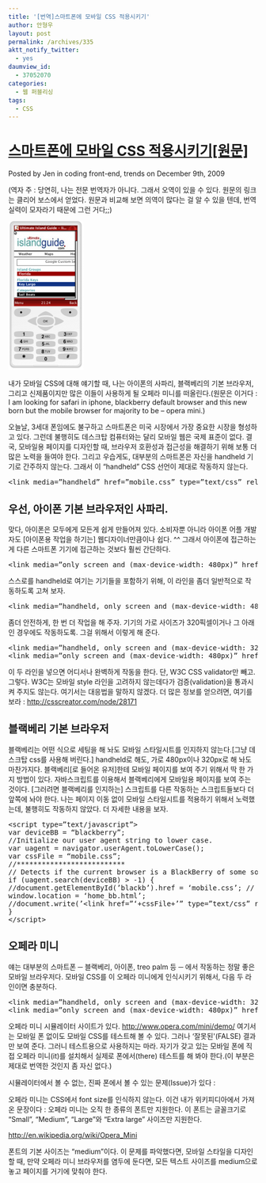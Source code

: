 ```yaml
---
title: '[번역]스마트폰에 모바일 CSS 적용시키기'
author: 안형우
layout: post
permalink: /archives/335
aktt_notify_twitter:
  - yes
daumview_id:
  - 37052070
categories:
  - 웹 퍼블리싱
tags:
  - CSS
---
```

# <a target="_blank" href="http://www.songinwind.com/blog/trends/how-to-apply-mobile-css-to-smart-phone-devices">스마트폰에 모바일 CSS 적용시키기[원문]</a>

Posted by Jen in coding front-end, trends on December 9th, 2009

(역자 주 : 당연히, 나는 전문 번역자가 아니다. 그래서 오역이 있을 수 있다. 원문의 링크는 클리어 보스에서 얻었다. 원문과 비교해 보면 의역이 많다는 걸 알 수 있을 텐데, 번역 실력이 모자라기 때문에 그런 거다;;)

<img src="/uploads/legacy/old-images/1/cfile9.uf.163E7A4A4D4BC89B2DEBC3.png" class="alignleft" width="152" height="300" alt="" />

내가 모바일 CSS에 대해 얘기할 때, 나는 아이폰의 사파리, 블랙베리의 기본 브라우저, 그리고 신제품이지만 많은 이들이 사용하게 될 오페라 미니를 떠올린다.(원문은 이거다 : I am looking for safari in iphone, blackberry default browser and this new born but the mobile browser for majority to be &#8211; opera mini.)

오늘날, 3세대 폰임에도 불구하고 스마트폰은 미국 시장에서 가장 중요한 시장을 형성하고 있다. 그런데 불행히도 데스크탑 컴퓨터와는 달리 모바일 웹은 국제 표준이 없다. 결국, 모바일용 페이지를 디자인할 때, 브라우저 호환성과 접근성을 해결하기 위해 보통 더 많은 노력을 들여야 한다. 그리고 우습게도, 대부분의 스마트폰은 자신을 handheld 기기로 간주하지 않는다. 그래서 이 &#8220;handheld&#8221; CSS 선언이 제대로 작동하지 않는다.

<pre class="brush:html">&lt;link media=”handheld” href=”mobile.css” type=”text/css” rel=”stylesheet” /&gt;</pre>

## 우선, 아이폰 기본 브라우저인 사파리.

맞다, 아이폰은 모두에게 모든게 쉽게 만들어져 있다. 소비자뿐 아니라 아이폰 어플 개발자도 [아이폰용 작업을 하기는] 웹디자이너만큼이나 쉽다. ^^ 그래서 아이폰에 접근하는 게 다른 스마트폰 기기에 접근하는 것보다 훨씬 간단하다.

<pre class="brush:html">&lt;link media=”only screen and (max-device-width: 480px)” href=”mobile.css” type=”text/css” rel=”stylesheet” /&gt;</pre>

스스로를 handheld로 여기는 기기들을 포함하기 위해, 이 라인을 좀더 일반적으로 작동하도록 고쳐 보자.

<pre class="brush:html">&lt;link media=”handheld, only screen and (max-device-width: 480px)” href=”mobile.css” type=”text/css” rel=”stylesheet” /&gt;</pre>

좀더 안전하게, 한 번 더 작업을 해 주자. 기기의 가로 사이즈가 320픽셀이거나 그 아래인 경우에도 작동하도록. 그걸 위해서 이렇게 해 준다.

<pre class="brush:html">&lt;link media=”handheld, only screen and (max-device-width: 320px)” href=”mobile.css” type=”text/css” rel=”stylesheet” /&gt;
&lt;link media=”only screen and (max-device-width: 480px)” href=”mobile.css” type=”text/css” rel=”stylesheet” /&gt;</pre>

이 두 라인을 넣으면 어디서나 완벽하게 작동을 한다. 단, W3C CSS validator만 빼고. 그렇다. W3C는 모바일 style 라인을 고려하지 않는데다가 검증(validation)을 통과시켜 주지도 않는다. 여기서는 대응법을 말하지 않겠다. 더 많은 정보를 얻으려면, 여기를 보라 : <a target="_blank" href="http://csscreator.com/node/28171">http://csscreator.com/node/28171</a>

## 블랙베리 기본 브라우저

블랙베리는 어떤 식으로 세팅을 해 놔도 모바일 스타일시트를 인지하지 않는다.[그냥 데스크탑 css를 사용해 버린다.] handheld로 해도, 가로 480px이나 320px로 해 놔도 마찬가지다. 블랙베리[로 들어온 유저]한테 모바일 페이지를 보여 주기 위해서 딱 한 가지 방법이 있다. 자바스크립트를 이용해서 블랙베리에게 모바일용 페이지를 보여 주는 것이다. [그러려면 블랙베리를 인지하는] 스크립트를 다른 작동하는 스크립트들보다 더 앞쪽에 놔야 한다. 나는 페이지 이동 없이 모바일 스타일시트를 적용하기 위해서 노력했는데, 불행히도 작동하지 않았다. 더 자세한 내용을 보자.

<pre class="brush:js">&lt;script type=”text/javascript”&gt;
var deviceBB = “blackberry”;
//Initialize our user agent string to lower case.
var uagent = navigator.userAgent.toLowerCase();
var cssFile = “mobile.css”;
//**************************
// Detects if the current browser is a BlackBerry of some sort.
if (uagent.search(deviceBB) &gt; -1) {
//document.getElementById(’blackb’).href = ‘mobile.css’; // this doesn’t work
window.location = ‘home_bb.html’;
//document.write(’&lt;link href=”‘+cssFile+’” type=”text/css” rel=”stylesheet”&gt;); //this doesn’t work either
}
&lt;/script&gt;
</pre>

## 오페라 미니

얘는 대부분의 스마트폰 ─ 블랙베리, 아이폰, treo palm 등 ─ 에서 작동하는 정말 좋은 모바일 브라우저다. 모바일 CSS를 이 오페라 미니에게 인식시키기 위해서, 다음 두 라인이면 충분하다.

<pre class="brush:html">&lt;link media=”handheld, only screen and (max-device-width: 320px)” href=”mobile.css” type=”text/css” rel=”stylesheet” /&gt;
&lt;link media=”only screen and (max-device-width: 480px)” href=”mobile.css” type=”text/css” rel=”stylesheet” /&gt;
</pre>

오페라 미니 시뮬레이터 사이트가 있다. <a target="_blank" href="http://www.opera.com/ko/developer/opera-mini-simulator">http://www.opera.com/mini/demo/</a> 여기서는 모바일 폰 없이도 모바일 CSS를 테스트해 볼 수 있다. 그러나 &#8216;잘못된'(FALSE) 결과만 보여 준다. 그러니 테스트용으로 사용하지는 마라. 자기가 갖고 있는 모바일 폰에 직접 오페라 미니(it)를 설치해서 실제로 폰에서(there) 테스트를 해 봐야 한다.(이 부분은 제대로 번역한 것인지 좀 자신 없다.)

시뮬레이터에서 볼 수 없는, 진짜 폰에서 볼 수 있는 문제(Issue)가 있다 :

오페라 미니는 CSS에서 font size를 인식하지 않는다. 이건 내가 위키피디아에서 가져온 문장이다 : 오페라 미니는 오직 한 종류의 폰트만 지원한다. 이 폰트는 글꼴크기로 “Small”, “Medium”, “Large”와 “Extra large” 사이즈만 지원한다.

<a target="_blank" href="http://en.wikipedia.org/wiki/Opera_Mini">http://en.wikipedia.org/wiki/Opera_Mini</a>

폰트의 기본 사이즈는 “medium”이다. 이 문제를 파악했다면, 모바일 스타일을 디자인할 때, 만약 오페라 미니 브라우저를 염두에 둔다면, 모든 텍스트 사이즈를 medium으로 놓고 페이지를 거기에 맞춰야 한다.

<div id="__KO_DIC_LAYER__" style="padding-top: 0px; padding-right: 0px; padding-bottom: 0px; padding-left: 0px; position: fixed; z-index: 999999999; overflow-x: hidden; overflow-y: hidden; border-top-width: 2px; border-right-width: 2px; border-bottom-width: 2px; border-left-width: 2px; border-top-style: solid; border-right-style: solid; border-bottom-style: solid; border-left-style: solid; border-top-color: rgb(51, 51, 119); border-right-color: rgb(51, 51, 119); border-bottom-color: rgb(51, 51, 119); border-left-color: rgb(51, 51, 119); display: none; ">
</div>